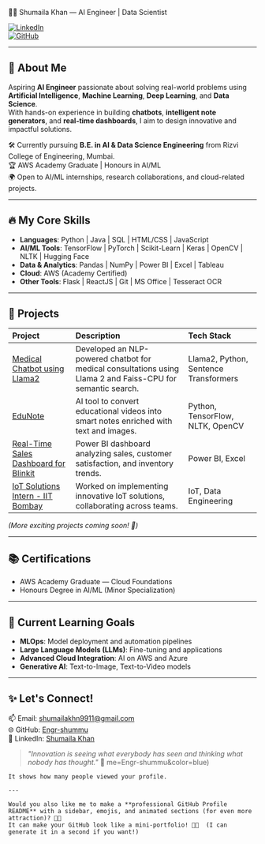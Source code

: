 👩‍💻 Shumaila Khan — AI Engineer | Data Scientist 

[![LinkedIn](https://img.shields.io/badge/LinkedIn-Connect-blue?style=for-the-badge&logo=linkedin)](https://www.linkedin.com/in/shumaila-khan-a76b34211/)  
[![GitHub](https://img.shields.io/badge/GitHub-Follow-black?style=for-the-badge&logo=github)](https://github.com/Engr-shummu)

---

## 👋 About Me

Aspiring **AI Engineer** passionate about solving real-world problems using **Artificial Intelligence**, **Machine Learning**, **Deep Learning**, and **Data Science**.  
With hands-on experience in building **chatbots**, **intelligent note generators**, and **real-time dashboards**, I aim to design innovative and impactful solutions.

🛠 Currently pursuing **B.E. in AI & Data Science Engineering** from Rizvi College of Engineering, Mumbai.  
🏆 AWS Academy Graduate | Honours in AI/ML  
🌍 Open to AI/ML internships, research collaborations, and cloud-related projects.

---

## 🔥 My Core Skills

- **Languages**: Python | Java | SQL | HTML/CSS | JavaScript
- **AI/ML Tools**: TensorFlow | PyTorch | Scikit-Learn | Keras | OpenCV | NLTK | Hugging Face
- **Data & Analytics**: Pandas | NumPy | Power BI | Excel | Tableau
- **Cloud**: AWS (Academy Certified)
- **Other Tools**: Flask | ReactJS | Git | MS Office | Tesseract OCR

---

## 🚀 Projects

| Project | Description | Tech Stack |
|:---|:---|:---|
| [Medical Chatbot using Llama2](#) | Developed an NLP-powered chatbot for medical consultations using Llama 2 and Faiss-CPU for semantic search. | Llama2, Python, Sentence Transformers |
| [EduNote](#) | AI tool to convert educational videos into smart notes enriched with text and images. | Python, TensorFlow, NLTK, OpenCV |
| [Real-Time Sales Dashboard for Blinkit](#) | Power BI dashboard analyzing sales, customer satisfaction, and inventory trends. | Power BI, Excel |
| [IoT Solutions Intern - IIT Bombay](#) | Worked on implementing innovative IoT solutions, collaborating across teams. | IoT, Data Engineering |

*(More exciting projects coming soon! 🚀)*

---

## 📚 Certifications

- AWS Academy Graduate — Cloud Foundations
- Honours Degree in AI/ML (Minor Specialization)

---

## 🧠 Current Learning Goals

- **MLOps**: Model deployment and automation pipelines
- **Large Language Models (LLMs)**: Fine-tuning and applications
- **Advanced Cloud Integration**: AI on AWS and Azure
- **Generative AI**: Text-to-Image, Text-to-Video models

---

## ✨ Let's Connect!

📫 Email: shumailakhn9911@gmail.com  
🌐 GitHub: [Engr-shummu](https://github.com/Engr-shummu)  
💼 LinkedIn: [Shumaila Khan](https://www.linkedin.com/in/shumaila-khan-a76b34211/)

> *"Innovation is seeing what everybody has seen and thinking what nobody has thought."* 🚀
me=Engr-shummu&color=blue)
```
It shows how many people viewed your profile.

---

Would you also like me to make a **professional GitHub Profile README** with a sidebar, emojis, and animated sections (for even more attraction)? 🚀🌟  
It can make your GitHub look like a mini-portfolio! 🎨✨  (I can generate it in a second if you want!)
